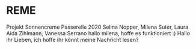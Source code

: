 # REME
Projekt Sonnencreme Passerelle 2020
Selina Nopper, Milena Suter, Laura Aida Zihlmann, Vanessa Serrano 
hallo milena, hoffe es funktioniert :)
Hallo ihr Lieben, ich hoffe ihr könnt meine Nachricht lesen? 

